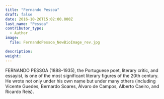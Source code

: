 ```yaml
---
title: "Fernando Pessoa"
draft: false
date: 2016-10-26T15:02:00.000Z
last_name: "Pessoa"
contributor_type:
  - Author
image:
  file: FernandoPessoa_NewBioImage_rev.jpg

description:
weight:
---
```


FERNANDO PESSOA (1888–1935), the Portuguese poet, literary critic, and essayist, is one of the most significant literary figures of the 20th century. He wrote not only under his own name but under many others (including Vicente Guedes, Bernardo Soares, Álvaro de Campos, Alberto Caeiro, and Ricardo Reis).


